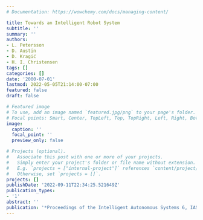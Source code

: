 ```yaml
---
# Documentation: https://wowchemy.com/docs/managing-content/

title: Towards an Intelligent Robot System
subtitle: ''
summary: ''
authors:
- L. Petersson
- D. Austin
- D. Kragić
- H. I. Christensen
tags: []
categories: []
date: '2000-07-01'
lastmod: 2022-05-05T21:14:00-07:00
featured: false
draft: false

# Featured image
# To use, add an image named `featured.jpg/png` to your page's folder.
# Focal points: Smart, Center, TopLeft, Top, TopRight, Left, Right, BottomLeft, Bottom, BottomRight.
image:
  caption: ''
  focal_point: ''
  preview_only: false

# Projects (optional).
#   Associate this post with one or more of your projects.
#   Simply enter your project's folder or file name without extension.
#   E.g. `projects = ["internal-project"]` references `content/project/deep-learning/index.md`.
#   Otherwise, set `projects = []`.
projects: []
publishDate: '2022-09-11T22:34:25.521649Z'
publication_types:
- '1'
abstract: ''
publication: '*Proceedings of the Intelligent Autonomous Systems 6, IAS-6*'
---
```

